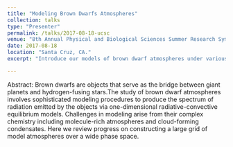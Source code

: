 ```yaml
---
title: "Modeling Brown Dwarfs Atmospheres"
collection: talks
type: "Presenter"
permalink: /talks/2017-08-18-ucsc
venue: "8th Annual Physical and Biological Sciences Summer Research Symposium"
date: 2017-08-18
location: "Santa Cruz, CA."
excerpt: "Introduce our models of brown dwarf atmospheres under various circumstances."

---
```

Abstract: Brown dwarfs are objects that serve as the bridge between giant planets and hydrogen-fusing stars.The study of brown dwarf atmospheres involves sophisticated modeling procedures to produce the spectrum of radiation emitted by the objects via one-dimensional radiative-convective equilibrium models. Challenges in modeling arise from their complex chemistry including molecule-rich atmospheres and cloud-forming condensates. Here we review progress on constructing a large grid of model atmospheres over a wide phase space.
